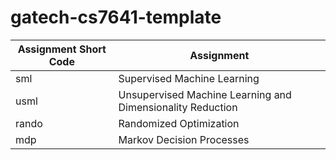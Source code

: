 # gatech-cs7641-template

| Assignment Short Code  | Assignment |
|-------|------------|
| sml   | Supervised Machine Learning |
| usml  | Unsupervised Machine Learning and Dimensionality Reduction |
| rando | Randomized Optimization | 
| mdp   | Markov Decision Processes |